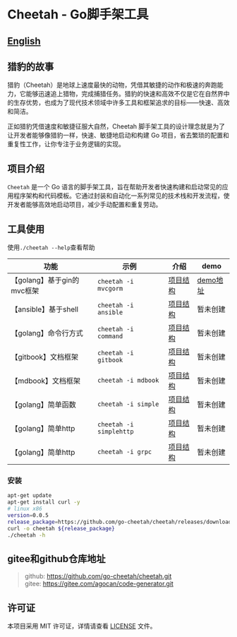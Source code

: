 
# Cheetah - Go脚手架工具

[English](README_en.md)
---

## 猎豹的故事

猎豹（Cheetah）是地球上速度最快的动物，凭借其敏捷的动作和极速的奔跑能力，它能够迅速追上猎物，完成捕猎任务。猎豹的快速和高效不仅是它在自然界中的生存优势，也成为了现代技术领域中许多工具和框架追求的目标——快速、高效和简洁。

正如猎豹凭借速度和敏捷征服大自然，Cheetah 脚手架工具的设计理念就是为了让开发者能够像猎豹一样，快速、敏捷地启动和构建 Go 项目，省去繁琐的配置和重复性工作，让你专注于业务逻辑的实现。

## 项目介绍

`Cheetah` 是一个 Go 语言的脚手架工具，旨在帮助开发者快速构建和启动常见的应用程序架构和代码模板。它通过封装和自动化一系列常见的技术栈和开发流程，使开发者能够高效地启动项目，减少手动配置和重复劳动。

## 工具使用

使用`./cheetah --help`查看帮助

|功能|示例|介绍|demo|
|---|---|---|---|
|【golang】基于gin的mvc框架|`cheetah -i mvcgorm`|[项目结构](./docs/mvc.md)|[demo地址](https://github.com/go-cheetah/mvc-demo)|
|【ansible】基于shell|`cheetah -i ansible`|[项目结构](./docs/ansible.md)|暂未创建|
|【golang】命令行方式|`cheetah -i command`|[项目结构](./docs/command.md)|暂未创建|
|【gitbook】文档框架|`cheetah -i gitbook`|[项目结构](./docs/gitbook.md)|暂未创建|
|【mdbook】文档框架|`cheetah -i mdbook`|[项目结构](./docs/mdbook.md)|暂未创建|
|【golang】简单函数|`cheetah -i simple`|[项目结构](./docs/simple.md)|暂未创建|
|【golang】简单http|`cheetah -i simplehttp`|[项目结构](./docs/http.md)|暂未创建|
|【golang】简单http|`cheetah -i grpc`|[项目结构](./docs/grpc-go.md)|暂未创建|

### 安装

```bash
apt-get update 
apt-get install curl -y
# linux x86
version=0.0.5
release_package=https://github.com/go-cheetah/cheetah/releases/download/${version}/cheetah-linux-amd64
curl -o cheetah ${release_package}
./cheetah -h
```

## gitee和github仓库地址

> github: https://github.com/go-cheetah/cheetah.git  
> gitee: https://gitee.com/agocan/code-generator.git  

## 许可证

本项目采用 MIT 许可证，详情请查看 [LICENSE](LICENSE) 文件。